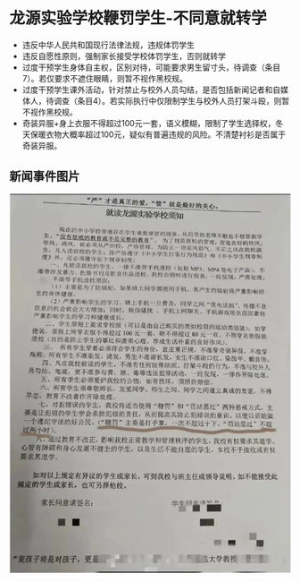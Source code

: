 # 龙源实验学校鞭罚学生-不同意就转学
- 违反中华人民共和国现行法律法规，违规体罚学生
- 违反自愿性原则，强制家长接受学校体罚学生，否则就转学
- 过度干预学生身体自主权，区别对待，可能要求男生留寸头，待调查（条目7）。若仅要求不遮住眼睛，则暂不视作黑校规。
- 过度干预学生课外活动，针对禁止与校外人员勾结，是否包括新闻记者和自媒体人，待调查（条目4）。若实际执行中仅限制学生与校外人员打架斗殴，则暂不视作黑校规。
- 奇装异服+身上衣服不得超过100元一套，语义模糊，限制了学生选择权，冬天保暖衣物大概率超过100元，疑似有普遍违规的风险。不清楚衬衫是否属于奇装异服。
## 新闻事件图片
![龙源实验学校鞭罚学生](../Photos/龙源鞭罚.jpg)
